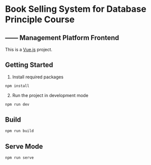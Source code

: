 # Book Selling System for Database Principle Course
## —— Management Platform Frontend

This is a [Vue.js](https://vuejs.org/) project.

## Getting Started

1. Install required packages
```bash
npm install
```

2. Run the project in development mode
```bash
npm run dev
```

## Build

```bash
npm run build
```

## Serve Mode

```bash
npm run serve
```

